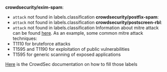 **crowdsecurity/exim-spam**:
  - `attack` not found in labels.classification
**crowdsecurity/postfix-spam**:
  - `attack` not found in labels.classification
**crowdsecurity/postscreen-rbl**:
  - `attack` not found in labels.classification
Information about mitre attack can be found [here](https://attack.mitre.org/techniques/enterprise/).
As an example, some common mitre attack techniques:
 - T1110 for bruteforce attacks
 - T1595 and T1190 for exploitation of public vulnerabilities
 - T1595 for generic scanning of exposed applications

[Here](https://docs.crowdsec.net/docs/next/scenarios/format#labels) is the CrowdSec documentation on how to fill those labels
